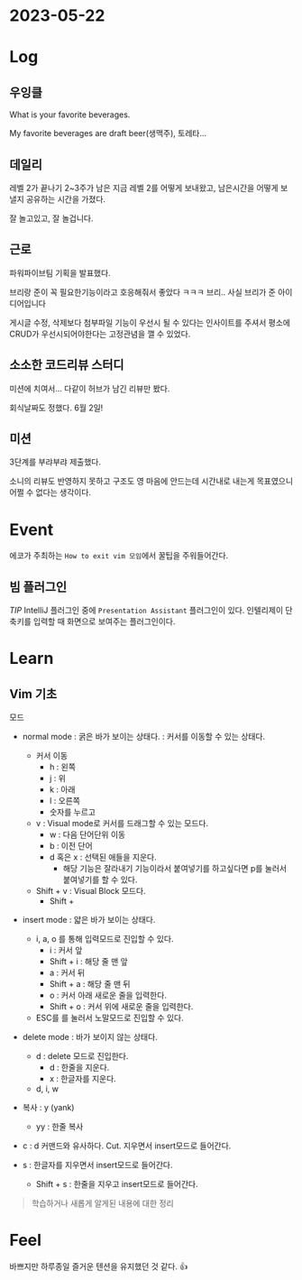 # 2023-05-22

# Log

## 우잉클

What is your favorite beverages.

My favorite beverages are draft beer(생맥주), 토레타...

## 데일리

레벨 2가 끝나기 2~3주가 남은 지금 레벨 2를 어떻게 보내왔고, 남은시간을 어떻게 보낼지 공유하는 시간을 가졌다.

잘 놀고있고, 잘 놀겁니다.

## 근로

파워파이브팀 기획을 발표했다.

브리랑 준이 꼭 필요한기능이라고 호응해줘서 좋았다 ㅋㅋㅋ 브리.. 사실 브리가 준 아이디어입니다

게시글 수정, 삭제보다 첨부파일 기능이 우선시 될 수 있다는 인사이트를 주셔서 평소에 CRUD가 우선시되어야한다는 고정관념을 깰 수 있었다.

## 소소한 코드리뷰 스터디

미션에 치여서... 다같이 허브가 남긴 리뷰만 봤다.

회식날짜도 정했다. 6월 2일!

## 미션

3단계를 부랴부랴 제출했다.

소니의 리뷰도 반영하지 못하고 구조도 영 마음에 안드는데 시간내로 내는게 목표였으니 어쩔 수 없다는 생각이다.

# Event

에코가 주최하는 `How to exit vim 모임`에서 꿀팁을 주워들어간다.

## 빔 플러그인

*TIP*
IntelliJ 플러그인 중에 `Presentation Assistant` 플러그인이 있다.
인텔리제이 단축키를 입력할 때 화면으로 보여주는 플러그인이다.

# Learn


## Vim 기초

모드
- normal mode : 굵은 바가 보이는 상태다. : 커서를 이동할 수 있는 상태다.
	- 커서 이동
		- h : 왼쪽 
		- j : 위
		- k : 아래
		- l : 오른쪽
		- 숫자를 누르고 
	- v : Visual mode로 커서를 드래그할 수 있는 모드다.
		- w : 다음 단어단위 이동
		- b : 이전 단어
		- d 혹은 x : 선택된 애들을 지운다.
			- 해당 기능은 잘라내기 기능이라서 붙여넣기를 하고싶다면 p를 눌러서 붙여넣기를 할 수 있다.
	- Shift + v : Visual Block 모드다.
		- Shift + 
- insert mode : 얇은 바가 보이는 상태다. 
	- i, a, o 를 통해 입력모드로 진입할 수 있다.
		- i : 커서 앞
		- Shift + i : 해당 줄 맨 앞
		- a : 커서 뒤
		- Shift + a : 해당 줄 맨 뒤
		- o : 커서 아래 새로운 줄을 입력한다.
		- Shift + o : 커서 위에 새로운 줄을 입력한다.
	- ESC를 를 눌러서 노말모드로 진입할 수 있다. 

- delete mode : 바가 보이지 않는 상태다.
	- d : delete 모드로 진입한다.
		- d : 한줄을 지운다.
		- x : 한글자를 지운다.
	- d, i, w
- 복사 : y (yank)
	- yy : 한줄 복사
- c : d 커맨드와 유사하다. Cut. 지우면서 insert모드로 들어간다.
- s : 한글자를 지우면서 insert모드로 들어간다.
	- Shift + s : 한줄을 지우고 insert모드로 들어간다.

> 학습하거나 새롭게 알게된 내용에 대한 정리

# Feel

바쁘지만 하루종일 즐거운 텐션을 유지했던 것 같다. 👍